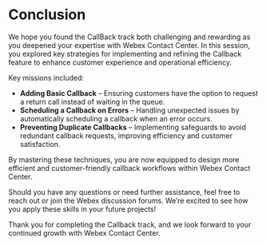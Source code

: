 # Conclusion 

We hope you found the CallBack track both challenging and rewarding as you deepened your expertise with Webex Contact Center. In this session, you explored key strategies for implementing and refining the Callback feature to enhance customer experience and operational efficiency.

Key missions included:

 - **Adding Basic Callback** – Ensuring customers have the option to request a return call instead of waiting in the queue.</br>
 - **Scheduling a Callback on Errors** – Handling unexpected issues by automatically scheduling a callback when an error occurs.</br>
 - **Preventing Duplicate Callbacks** – Implementing safeguards to avoid redundant callback requests, improving efficiency and customer satisfaction.</br>

By mastering these techniques, you are now equipped to design more efficient and customer-friendly callback workflows within Webex Contact Center.

Should you have any questions or need further assistance, feel free to reach out or join the Webex discussion forums. We’re excited to see how you apply these skills in your future projects!

Thank you for completing the Callback track, and we look forward to your continued growth with Webex Contact Center.